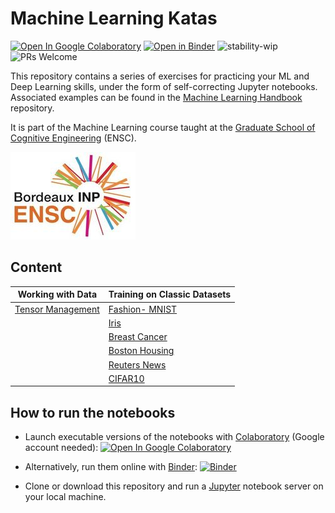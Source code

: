 # Machine Learning Katas

[![Open In Google Colaboratory](https://colab.research.google.com/assets/colab-badge.svg)](https://colab.research.google.com/github/bpesquet/machine-learning-katas/blob/master/index.ipynb)
[![Open in Binder](https://mybinder.org/badge.svg)](https://mybinder.org/v2/gh/bpesquet/machine-learning-katas/master?filepath=index.ipynb)
![stability-wip](https://img.shields.io/badge/stability-work_in_progress-lightgrey.svg)
![PRs Welcome](https://img.shields.io/badge/PRs-welcome-brightgreen.svg)

This repository contains a series of exercises for practicing your ML and Deep Learning skills, under the form of self-correcting Jupyter notebooks. Associated examples can be found in the [Machine Learning Handbook](https://github.com/bpesquet/machine-learning-handbook) repository.

It is part of the Machine Learning course taught at the [Graduate School of Cognitive Engineering](https://www.bordeaux-inp.fr/en) (ENSC).

[![ENSC logo](ensc-logo.jpg)](https://www.bordeaux-inp.fr/en)

## Content

|Working with Data|Training on Classic Datasets|
|-|-|
|[Tensor Management](http://nbviewer.jupyter.org/github/bpesquet/machine-learning-katas/blob/master/data/Tensor_Management.ipynb)|[Fashion- MNIST](http://nbviewer.jupyter.org/github/bpesquet/machine-learning-katas/blob/master/classic-datasets/Fashion_MNIST.ipynb)
||[Iris](http://nbviewer.jupyter.org/github/bpesquet/machine-learning-katas/blob/master/classic-datasets/Iris.ipynb)|
||[Breast Cancer](http://nbviewer.jupyter.org/github/bpesquet/machine-learning-katas/blob/master/classic-datasets/Breast_Cancer.ipynb)|||
||[Boston Housing](http://nbviewer.jupyter.org/github/bpesquet/machine-learning-katas/blob/master/classic-datasets/Boston_Housing.ipynb)|||
||[Reuters News](http://nbviewer.jupyter.org/github/bpesquet/machine-learning-katas/blob/master/classic-datasets/Reuters_News.ipynb)|||
||[CIFAR10](http://nbviewer.jupyter.org/github/bpesquet/machine-learning-katas/blob/master/classic-datasets/CIFAR10.ipynb)|||

## How to run the notebooks

* Launch executable versions of the notebooks with [Colaboratory](https://colab.research.google.com/) (Google account needed): [![Open In Google Colaboratory](https://colab.research.google.com/assets/colab-badge.svg)](https://colab.research.google.com/github/bpesquet/machine-learning-katas/blob/master/index.ipynb)

* Alternatively, run them online with [Binder](https://mybinder.org/): [![Binder](https://mybinder.org/badge.svg)](https://mybinder.org/v2/gh/bpesquet/machine-learning-katas/master?filepath=index.ipynb)

* Clone or download this repository and run a [Jupyter](https://jupyter.org/) notebook server on your local machine.
